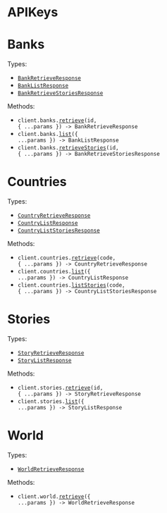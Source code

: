 # APIKeys

# Banks

Types:

- <code><a href="./src/resources/banks.ts">BankRetrieveResponse</a></code>
- <code><a href="./src/resources/banks.ts">BankListResponse</a></code>
- <code><a href="./src/resources/banks.ts">BankRetrieveStoriesResponse</a></code>

Methods:

- <code title="get /banks/{id}">client.banks.<a href="./src/resources/banks.ts">retrieve</a>(id, { ...params }) -> BankRetrieveResponse</code>
- <code title="get /banks">client.banks.<a href="./src/resources/banks.ts">list</a>({ ...params }) -> BankListResponse</code>
- <code title="get /banks/{id}/stories">client.banks.<a href="./src/resources/banks.ts">retrieveStories</a>(id, { ...params }) -> BankRetrieveStoriesResponse</code>

# Countries

Types:

- <code><a href="./src/resources/countries.ts">CountryRetrieveResponse</a></code>
- <code><a href="./src/resources/countries.ts">CountryListResponse</a></code>
- <code><a href="./src/resources/countries.ts">CountryListStoriesResponse</a></code>

Methods:

- <code title="get /countries/{code}">client.countries.<a href="./src/resources/countries.ts">retrieve</a>(code, { ...params }) -> CountryRetrieveResponse</code>
- <code title="get /countries">client.countries.<a href="./src/resources/countries.ts">list</a>({ ...params }) -> CountryListResponse</code>
- <code title="get /countries/{code}/stories">client.countries.<a href="./src/resources/countries.ts">listStories</a>(code, { ...params }) -> CountryListStoriesResponse</code>

# Stories

Types:

- <code><a href="./src/resources/stories.ts">StoryRetrieveResponse</a></code>
- <code><a href="./src/resources/stories.ts">StoryListResponse</a></code>

Methods:

- <code title="get /stories/{id}">client.stories.<a href="./src/resources/stories.ts">retrieve</a>(id, { ...params }) -> StoryRetrieveResponse</code>
- <code title="get /stories">client.stories.<a href="./src/resources/stories.ts">list</a>({ ...params }) -> StoryListResponse</code>

# World

Types:

- <code><a href="./src/resources/world.ts">WorldRetrieveResponse</a></code>

Methods:

- <code title="get /world">client.world.<a href="./src/resources/world.ts">retrieve</a>({ ...params }) -> WorldRetrieveResponse</code>
